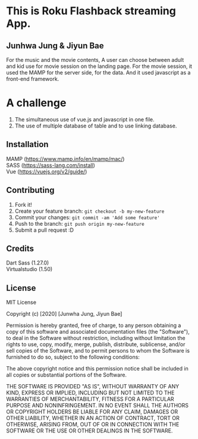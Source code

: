 # This is Roku Flashback streaming App. 

##  Junhwa Jung & Jiyun Bae

For the music and the movie contents, A user can choose between adult and kid use for movie session on the landing page.
For the movie session, it used the MAMP for the server side, for the data. And it used javascript as a front-end framework. 


A challenge
===============

1. The simultaneous use of vue.js and javascript in one file.
2. The use of multiple database of table and to use linking database. 

## Installation

MAMP (https://www.mamp.info/en/mamp/mac/) <br>
SASS (https://sass-lang.com/install) <br>
Vue (https://vuejs.org/v2/guide/)

## Contributing

1. Fork it!
2. Create your feature branch: `git checkout -b my-new-feature`
3. Commit your changes: `git commit -am 'Add some feature'`
4. Push to the branch: `git push origin my-new-feature`
5. Submit a pull request :D

## Credits

Dart Sass (1.27.0) <br>
Virtualstudio (1.50)

## License

MIT License

Copyright (c) [2020] [Junwha Jung, Jiyun Bae]

Permission is hereby granted, free of charge, to any person obtaining a copy
of this software and associated documentation files (the "Software"), to deal
in the Software without restriction, including without limitation the rights
to use, copy, modify, merge, publish, distribute, sublicense, and/or sell
copies of the Software, and to permit persons to whom the Software is
furnished to do so, subject to the following conditions:

The above copyright notice and this permission notice shall be included in all
copies or substantial portions of the Software.

THE SOFTWARE IS PROVIDED "AS IS", WITHOUT WARRANTY OF ANY KIND, EXPRESS OR
IMPLIED, INCLUDING BUT NOT LIMITED TO THE WARRANTIES OF MERCHANTABILITY,
FITNESS FOR A PARTICULAR PURPOSE AND NONINFRINGEMENT. IN NO EVENT SHALL THE
AUTHORS OR COPYRIGHT HOLDERS BE LIABLE FOR ANY CLAIM, DAMAGES OR OTHER
LIABILITY, WHETHER IN AN ACTION OF CONTRACT, TORT OR OTHERWISE, ARISING FROM,
OUT OF OR IN CONNECTION WITH THE SOFTWARE OR THE USE OR OTHER DEALINGS IN THE
SOFTWARE.
